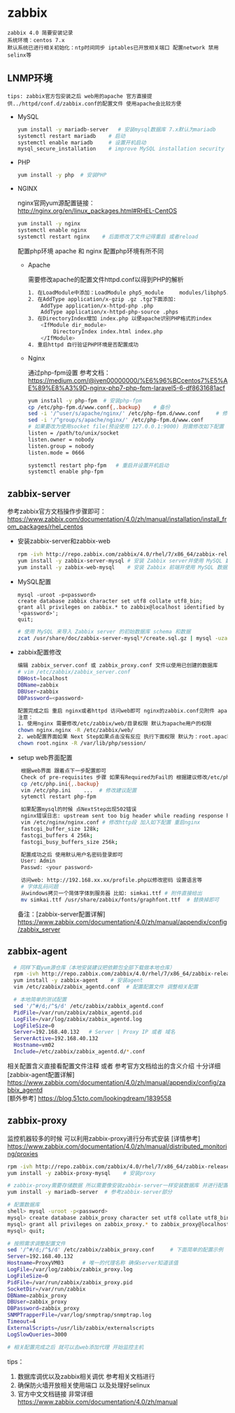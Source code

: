 # zabbix

    zabbix 4.0 简要安装记录
    系统环境：centos 7.x
    默认系统已进行相关初始化：ntp时间同步 iptables已开放相关端口 配置network 禁用selinx等

## LNMP环境

    tips: zabbix官方包安装之后 web用的apache 官方直接提供../httpd/conf.d/zabbix.conf的配置文件 使用apache会比较方便

* MySQL

    ```Bash
    yum install -y mariadb-server   # 安装mysql数据库 7.x默认为mariadb
    systemctl restart mariadb    # 启动
    systemctl enable mariadb     # 设置开机启动
    mysql_secure_installation    # improve MySQL installation security
    ```

* PHP

    ```Bash
    yum install -y php  # 安装PHP
    ```

* NGINX

   nginx官网yum源配置链接： <http://nginx.org/en/linux_packages.html#RHEL-CentOS>

   ```Bash
   yum install -y nginx
   systemctl enable nginx
   systemctl restart nginx    # 后面修改了文件记得重启 或者reload
   ```

   配置php环境  apache 和 nginx 配置php环境有所不同

  * Apache

    需要修改apache的配置文件httpd.conf以得到PHP的解析

     ```Bash
     1. 在LoadModule中添加：LoadModule php5_module     modules/libphp5.so
     2. 在AddType application/x-gzip .gz .tgz下面添加:
         AddType application/x-httpd-php .php
         AddType application/x-httpd-php-source .phps
     3. 在DirectoryIndex增加 index.php 以便apache识别PHP格式的index
         <IfModule dir_module>
             DirectoryIndex index.html index.php
         </IfModule>
     4. 重启httpd 自行验证PHP环境是否配置成功

     ```

   * Nginx

     通过php-fpm设置
     参考文档：<https://medium.com/@iven00000000/%E6%96%BCcentos7%E5%AE%89%E8%A3%9D-nginx-php7-php-fpm-laravel5-6-df8631681acf>

     ```Bash
     yum install -y php-fpm  # 安装php-fpm
     cp /etc/php-fpm.d/www.conf{,.backup}    # 备份
     sed -i '/^user/s/apache/nginx/' /etc/php-fpm.d/www.conf     # 修改user和group为nginx
     sed -i '/^group/s/apache/nginx/' /etc/php-fpm.d/www.conf
     # 如果要改为使用socket file(预设使用 127.0.0.1:9000) 则需修改如下配置
     listen = /path/to/unix/socket
     listen.owner = nobody
     listen.group = nobody
     listen.mode = 0666

     systemctl restart php-fpm   # 重启并设置开机启动
     systemctl enable php-fpm
     ```

## zabbix-server

参考zabbix官方文档操作步骤即可：
<https://www.zabbix.com/documentation/4.0/zh/manual/installation/install_from_packages/rhel_centos>

* 安装zabbix-server和zabbix-web

    ```Bash
    rpm -ivh http://repo.zabbix.com/zabbix/4.0/rhel/7/x86_64/zabbix-release-4.0-1.el7.noarch.rpm
    yum install -y zabbix-server-mysql # 安装 Zabbix server并使用 MySQL 数据库
    yum install -y zabbix-web-mysql    # 安装 Zabbix 前端并使用 MySQL 数据库
    ```

* MySQL配置

    ```MySQL
    mysql -uroot -p<password>
    create database zabbix character set utf8 collate utf8_bin;
    grant all privileges on zabbix.* to zabbix@localhost identified by '<password>';
    quit;
    ```

    ```Bash
    # 使用 MySQL 来导入 Zabbix server 的初始数据库 schema 和数据
    zcat /usr/share/doc/zabbix-server-mysql*/create.sql.gz | mysql -uzabbix -p zabbix
    ```

* zabbix配置修改

    ```Bash
    编辑 zabbix_server.conf 或 zabbix_proxy.conf 文件以使用已创建的数据库
    # vim /etc/zabbix/zabbix_server.conf
    DBHost=localhost
    DBName=zabbix
    DBUser=zabbix
    DBPassword=<password>
    ```

    ```Bash
    配置完成之后 重启 nginx或者httpd 访问web即可 nginx的zabbix.conf见附件 apache的自带该配置文件
    注意：
    1. 使用nginx 需要修改/etc/zabbix/web/目录权限 默认为apache用户的权限
    chown nginx.nginx -R /etc/zabbix/web/
    2. web配置界面如果 Next Step如果点击没有反应 执行下面权限 默认为：root.apache
    chown root.nginx -R /var/lib/php/session/
    ```

* setup web界面配置

   ```Bash
    根据web界面 跟着点下一步配置即可
    Check of pre-requisites 步骤 如果有Required为Fail的 根据建议修改/etc/php.ini文件配置 然后重启php-fpm即可
    cp /etc/php.ini{,.backup}
    vim /etc/php.ini    ...  # 修改建议配置
    sytemctl restart php-fpm

    如果配置mysql的时候 点NextStep出现502错误
    nginx错误日志: upstream sent too big header while reading response header from upstream
    vim /etc/nginx/nginx.conf # 修改http段 加入如下配置 重启nginx
    fastcgi_buffer_size 128k;
    fastcgi_buffers 4 256k;
    fastcgi_busy_buffers_size 256k;

    配置成功之后 使用默认用户名密码登录即可
    User: Admin
    Passwd: <your password>

    访问web: http://192.168.xx.xx/profile.php以修改密码 设置语言等
    # 字体乱码问题
    从windows拷贝一个简体字体到服务器 比如: simkai.ttf # 附件直接给出
    mv simkai.ttf /usr/share/zabbix/fonts/graphfont.ttf  # 替换掉即可
    ```

    备注：[zabbix-server配置详解] <https://www.zabbix.com/documentation/4.0/zh/manual/appendix/config/zabbix_server>

## zabbix-agent

  ```Bash
    # 同样下载yum源仓库（本地安装建议把依赖包全部下载做本地仓库）
    rpm -ivh http://repo.zabbix.com/zabbix/4.0/rhel/7/x86_64/zabbix-release-4.0-1.el7.noarch.rpm
    yum install -y zabbix-agent    # 安装agent
    vim /etc/zabbix/zabbix_agentd.conf  # 配置配置文件 调整相关配置

    # 本地简单的测试配置
    sed '/^#/d;/^$/d' /etc/zabbix/zabbix_agentd.conf
    PidFile=/var/run/zabbix/zabbix_agentd.pid
    LogFile=/var/log/zabbix/zabbix_agentd.log
    LogFileSize=0
    Server=192.168.40.132   # Server | Proxy IP 或者 域名
    ServerActive=192.168.40.132
    Hostname=vm02
    Include=/etc/zabbix/zabbix_agentd.d/*.conf
   ```

  相关配置含义直接看配置文件注释 或者 参考官方文档给出的含义介绍 十分详细  
  [zabbix-agent配置详解] <https://www.zabbix.com/documentation/4.0/zh/manual/appendix/config/zabbix_agentd>  
  [额外参考] <https://blog.51cto.com/lookingdream/1839558>

## zabbix-proxy
监控机器较多的时候 可以利用zabbix-proxy进行分布式安装
[详情参考] <https://www.zabbix.com/documentation/4.0/zh/manual/distributed_monitoring/proxies>

```Bash
rpm -ivh http://repo.zabbix.com/zabbix/4.0/rhel/7/x86_64/zabbix-release-4.0-1.el7.noarch.rpm    # 下载zabbix repo
yum install -y zabbix-proxy-mysql    # 安装proxy

# zabbix-proxy需要存储数据 所以需要像安装zabbix-server一样安装数据库 并进行配置
yum install -y mariadb-server  # 参考zabbix-server部分

# 配置数据库
shell> mysql -uroot -p<password>
mysql> create database zabbix_proxy character set utf8 collate utf8_bin;
mysql> grant all privileges on zabbix_proxy.* to zabbix_proxy@localhost identified by '<password>';
mysql> quit;

# 按照需求调整配置文件
sed '/^#/d;/^$/d' /etc/zabbix/zabbix_proxy.conf     # 下面简单的配置示例
Server=192.168.40.132
Hostname=ProxyVM03      # 唯一的代理名称 确保server知道该值
LogFile=/var/log/zabbix/zabbix_proxy.log
LogFileSize=0
PidFile=/var/run/zabbix/zabbix_proxy.pid
SocketDir=/var/run/zabbix
DBName=zabbix_proxy
DBUser=zabbix_proxy
DBPassword=zabbix_proxy
SNMPTrapperFile=/var/log/snmptrap/snmptrap.log
Timeout=4
ExternalScripts=/usr/lib/zabbix/externalscripts
LogSlowQueries=3000

# 相关配置完成之后 就可以去web添加代理 开始监控主机
```

tips：

1. 数据库调优以及zabbix相关调优 参考相关文档进行
2. 确保防火墙开放相关使用端口 以及处理好selinux
3. 官方中文文档链接 非常详细 <https://www.zabbix.com/documentation/4.0/zh/manual>